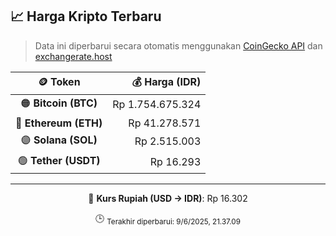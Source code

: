 

<!-- HARGA_KRIPTO -->
## 📈 Harga Kripto Terbaru

> Data ini diperbarui secara otomatis menggunakan [CoinGecko API](https://www.coingecko.com/) dan [exchangerate.host](https://exchangerate.host/)

<div align="center">

| 🪙 Token | 💰 Harga (IDR) |
|:------:|---------------:|
| 🟠 **Bitcoin (BTC)**   | Rp 1.754.675.324 |
| 🔵 **Ethereum (ETH)**  | Rp 41.278.571 |
| 🟣 **Solana (SOL)**    | Rp 2.515.003 |
| 🟢 **Tether (USDT)**   | Rp 16.293 |

---

💱 **Kurs Rupiah (USD → IDR)**: Rp 16.302

🕒 <sub>Terakhir diperbarui: 9/6/2025, 21.37.09</sub>

</div>
<!-- /HARGA_KRIPTO -->